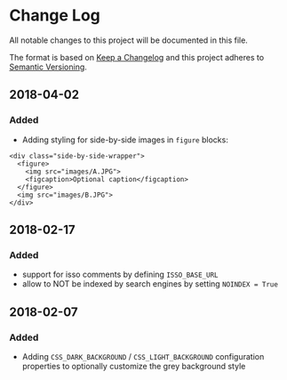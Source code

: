 # Change Log
All notable changes to this project will be documented in this file.

The format is based on [Keep a Changelog](http://keepachangelog.com/)
and this project adheres to [Semantic Versioning](http://semver.org/).


## 2018-04-02
### Added
- Adding styling for side-by-side images in `figure` blocks:
```
<div class="side-by-side-wrapper">
  <figure>
    <img src="images/A.JPG">
    <figcaption>Optional caption</figcaption>
  </figure>
  <img src="images/B.JPG">
</div>
```

## 2018-02-17
### Added
- support for isso comments by defining `ISSO_BASE_URL`
- allow to NOT be indexed by search engines by setting `NOINDEX = True`

## 2018-02-07
### Added
- Adding `CSS_DARK_BACKGROUND` / `CSS_LIGHT_BACKGROUND` configuration properties to optionally customize the grey background style
